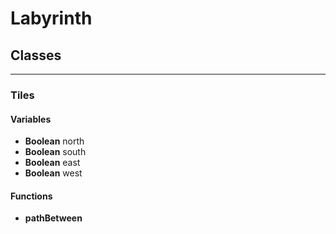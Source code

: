 # Labyrinth
## Classes
----
### Tiles
#### Variables
+ **Boolean** north
+ **Boolean** south
+ **Boolean** east
+ **Boolean** west

#### Functions
+ **pathBetween**